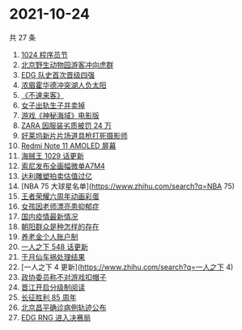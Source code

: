 # 2021-10-24

共 27 条

<!-- BEGIN ZHIHUSEARCH -->
<!-- 最后更新时间 Sun Oct 24 2021 12:10:48 GMT+0800 (China Standard Time) -->
1. [1024 程序员节](https://www.zhihu.com/search?q=程序员节)
1. [北京野生动物园游客冲向虎群](https://www.zhihu.com/search?q=北京野生动物园)
1. [EDG 队史首次晋级四强](https://www.zhihu.com/search?q=edg)
1. [浓眉霍华德冲突湖人负太阳](https://www.zhihu.com/search?q=湖人)
1. [《不速来客》](https://www.zhihu.com/search?q=不速来客)
1. [女子出轨生子并卖掉](https://www.zhihu.com/search?q=女子出轨生子)
1. [游戏《神秘海域》电影版](https://www.zhihu.com/search?q=神秘海域)
1. [ZARA 因服装劣质被罚 24 万](https://www.zhihu.com/search?q=zara)
1. [好莱坞新片片场道具枪打死摄影师](https://www.zhihu.com/search?q=好莱坞新片片场重大事故)
1. [Redmi Note 11 AMOLED 屏幕](https://www.zhihu.com/search?q=redmi)
1. [海贼王 1029 话更新](https://www.zhihu.com/search?q=海贼王)
1. [索尼发布全画幅微单A7M4](https://www.zhihu.com/search?q=索尼a7m4)
1. [达利雕塑拍卖估值过亿](https://www.zhihu.com/search?q=达利)
1. [NBA 75 大球星名单](https://www.zhihu.com/search?q=NBA 75)
1. [王者荣耀六周年动画彩蛋](https://www.zhihu.com/search?q=王者荣耀六周年)
1. [女孩因老师漂亮患抑郁症](https://www.zhihu.com/search?q=9岁女孩抑郁症)
1. [国内疫情最新情况](https://www.zhihu.com/search?q=国内疫情新增)
1. [朝阳群众是种怎样的存在](https://www.zhihu.com/search?q=朝阳群众)
1. [养老金个人账户制](https://www.zhihu.com/search?q=养老金)
1. [一人之下 548 话更新](https://www.zhihu.com/search?q=一人之下)
1. [于月仙车祸处理结果](https://www.zhihu.com/search?q=于月仙)
1. [一人之下 4 更新](https://www.zhihu.com/search?q=一人之下 4)
1. [政协委员称不对游戏扣帽子](https://www.zhihu.com/search?q=网络游戏)
1. [晋江开启分级制阅读](https://www.zhihu.com/search?q=晋江分级制)
1. [长征胜利 85 周年](https://www.zhihu.com/search?q=长征胜利)
1. [北京昌平确诊病例轨迹公布](https://www.zhihu.com/search?q=北京确诊)
1. [EDG RNG 进入决赛局](https://www.zhihu.com/search?q=edg)
<!-- END ZHIHUSEARCH -->
